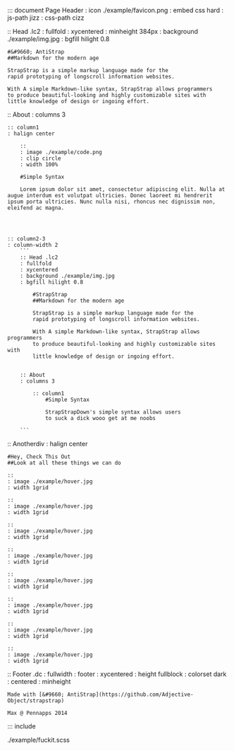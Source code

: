 
::: document Page Header
: icon ./example/favicon.png
: embed css hard
: js-path jizz
: css-path cizz

:: Head .lc2
: fullfold
: xycentered
: minheight 384px
: background ./example/img.jpg
: bgfill hilight 0.8

	#&#9660; AntiStrap
	##Markdown for the modern age

	StrapStrap is a simple markup language made for the 
	rapid prototyping of longscroll information websites. 

	With A simple Markdown-like syntax, StrapStrap allows programmers
	to produce beautiful-looking and highly customizable sites with
	little knowledge of design or ingoing effort.


:: About
: columns 3

	:: column1
	: halign center

		::
		: image ./example/code.png
		: clip circle
		: width 100%

		#Simple Syntax

		Lorem ipsum dolor sit amet, consectetur adipiscing elit. Nulla at augue interdum est volutpat ultricies. Donec laoreet mi hendrerit ipsum porta ultricies. Nunc nulla nisi, rhoncus nec dignissim non, eleifend ac magna.




	:: column2-3
	: column-width 2
		```
		:: Head .lc2
		: fullfold
		: xycentered
		: background ./example/img.jpg
		: bgfill hilight 0.8

			#StrapStrap
			##Markdown for the modern age

			StrapStrap is a simple markup language made for the 
			rapid prototyping of longscroll information websites. 

			With A simple Markdown-like syntax, StrapStrap allows programmers
			to produce beautiful-looking and highly customizable sites with
			little knowledge of design or ingoing effort.


		:: About
		: columns 3

			:: column1
				#Simple Syntax

				StrapStrapDown's simple syntax allows users
				to suck a dick wooo get at me noobs

		```

:: Anotherdiv
: halign center

	#Hey, Check This Out
	##Look at all these things we can do

	::
	: image ./example/hover.jpg
	: width 1grid

	::
	: image ./example/hover.jpg
	: width 1grid

	::
	: image ./example/hover.jpg
	: width 1grid

	::
	: image ./example/hover.jpg
	: width 1grid

	::
	: image ./example/hover.jpg
	: width 1grid

	::
	: image ./example/hover.jpg
	: width 1grid

	::
	: image ./example/hover.jpg
	: width 1grid

	::
	: image ./example/hover.jpg
	: width 1grid


:: Footer .dc
: fullwidth
: footer
: xycentered
: height fullblock
: colorset dark
: centered
: minheight 

	Made with [&#9660; AntiStrap](https://github.com/Adjective-Object/strapstrap)
	
	Max @ Pennapps 2014


::: include

./example/fuckit.scss